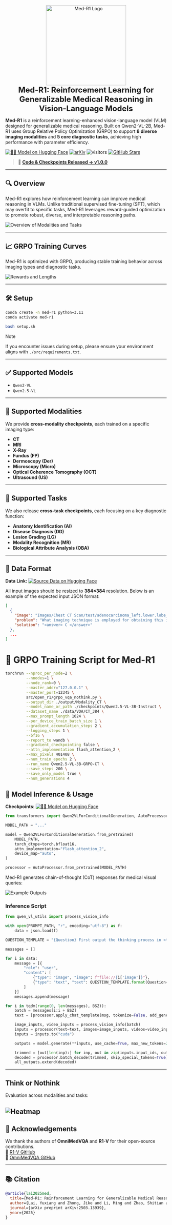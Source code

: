 
<p align="center">
  <img src="Images/Logo.png" alt="Med-R1 Logo" width="250"/><br>
  <b style="font-size:24px">Med-R1: Reinforcement Learning for Generalizable Medical Reasoning in Vision-Language Models</b>
</p>


**Med-R1** is a reinforcement learning-enhanced vision-language model (VLM) designed for generalizable medical reasoning. Built on Qwen2-VL-2B, Med-R1 uses Group Relative Policy Optimization (GRPO) to support **8 diverse imaging modalities** and **5 core diagnostic tasks**, achieving high performance with parameter efficiency.

[![🧑‍💻 Model on Hugging Face](https://img.shields.io/badge/HuggingFace-Med--R1-blue?logo=huggingface)](https://huggingface.co/yuxianglai117/Med-R1)
[![arXiv](https://img.shields.io/badge/arXiv-2503.13939-b31b1b.svg)](https://arxiv.org/abs/2503.13939)
![visitors](https://visitor-badge.laobi.icu/badge?page_id=Yuxiang-Lai117.Med-R1)
[![GitHub Stars](https://img.shields.io/github/stars/Yuxiang-Lai117/Med-R1.svg?style=social)](https://github.com/Yuxiang-Lai117/Med-R1/stargazers)


> 🚀 **[Code & Checkpoints Released → v1.0.0](https://github.com/Yuxiang-Lai117/Med-R1/releases/tag/v1.0.0)**

---

## 🔍 Overview

Med-R1 explores how reinforcement learning can improve medical reasoning in VLMs. Unlike traditional supervised fine-tuning (SFT), which may overfit to specific tasks, Med-R1 leverages reward-guided optimization to promote robust, diverse, and interpretable reasoning paths.

![Overview of Modalities and Tasks](Images/fig_data_distribution.png)

---

## 📈 GRPO Training Curves

Med-R1 is optimized with GRPO, producing stable training behavior across imaging types and diagnostic tasks.

![Rewards and Lengths](Images/fig_rewards_length.png)

---

## 🛠️ Setup

```bash
conda create -n med-r1 python=3.11 
conda activate med-r1

bash setup.sh
```

> [!NOTE] 
> If you encounter issues during setup, please ensure your environment aligns with `./src/requirements.txt`.

---

## ✅ Supported Models

- `Qwen2-VL`
- `Qwen2.5-VL`

---

## 🧠 Supported Modalities

We provide **cross-modality checkpoints**, each trained on a specific imaging type:

- **CT**
- **MRI**
- **X-Ray**
- **Fundus (FP)**
- **Dermoscopy (Der)**
- **Microscopy (Micro)**
- **Optical Coherence Tomography (OCT)**
- **Ultrasound (US)**

---

## 🧠 Supported Tasks

We also release **cross-task checkpoints**, each focusing on a key diagnostic function:

- **Anatomy Identification (AI)**
- **Disease Diagnosis (DD)**
- **Lesion Grading (LG)**
- **Modality Recognition (MR)**
- **Biological Attribute Analysis (OBA)**

---

## 📂 Data Format

**Data Link:** [![Source Data on Hugging Face](https://img.shields.io/badge/HuggingFace-OmniMedVQA-blue?logo=huggingface)](https://huggingface.co/datasets/foreverbeliever/OmniMedVQA)

All input images should be resized to **384×384** resolution. Below is an example of the expected input JSON format:

```json
[
  {
    "image": "Images/Chest CT Scan/test/adenocarcinoma_left.lower.lobe_T2_N0_M0_Ib/000139 (9).png",
    "problem": "What imaging technique is employed for obtaining this image? A)Mammogram, B)PET, C)CT, D)Fluoroscopy",
    "solution": "<answer> C </answer>"
  },
  ...
]
```

# 🚀 GRPO Training Script for Med-R1
```bash
torchrun --nproc_per_node=2 \
         --nnodes=1 \
         --node_rank=0 \
         --master_addr="127.0.0.1" \
         --master_port=12345 \
         src/open_r1/grpo_vqa_nothink.py \
         --output_dir ./output/Modality_CT \
         --model_name_or_path ./checkpoints/Qwen2.5-VL-3B-Instruct \
         --dataset_name ./data/VQA/CT_384 \
         --max_prompt_length 1024 \
         --per_device_train_batch_size 1 \
         --gradient_accumulation_steps 2 \
         --logging_steps 1 \
         --bf16 \
         --report_to wandb \
         --gradient_checkpointing false \
         --attn_implementation flash_attention_2 \
         --max_pixels 401408 \
         --num_train_epochs 2 \
         --run_name Qwen2.5-VL-3B-GRPO-CT \
         --save_steps 200 \
         --save_only_model true \
         --num_generations 4
```

## 🤖 Model Inference & Usage

**Checkpoints**: [![🧑‍💻 Model on Hugging Face](https://img.shields.io/badge/HuggingFace-Med--R1-blue?logo=huggingface)](https://huggingface.co/yuxianglai117/Med-R1)  

```python
from transformers import Qwen2VLForConditionalGeneration, AutoProcessor

MODEL_PATH = "..."

model = Qwen2VLForConditionalGeneration.from_pretrained(
    MODEL_PATH,
    torch_dtype=torch.bfloat16,
    attn_implementation="flash_attention_2",
    device_map="auto",
)

processor = AutoProcessor.from_pretrained(MODEL_PATH)
```

Med-R1 generates chain-of-thought (CoT) responses for medical visual queries:

![Example Outputs](Images/fig_output.png)

### Inference Script

```python
from qwen_vl_utils import process_vision_info

with open(PROMPT_PATH, "r", encoding="utf-8") as f:
    data = json.load(f)

QUESTION_TEMPLATE = "{Question} First output the thinking process in <think> </think> and final choice (A, B, C, D ...) in <answer> </answer> tags."

messages = []

for i in data:
    message = [{
        "role": "user",
        "content": [
            {"type": "image", "image": f"file://{i['image']}"},
            {"type": "text", "text": QUESTION_TEMPLATE.format(Question=i['problem'])}
        ]
    }]
    messages.append(message)

for i in tqdm(range(0, len(messages), BSZ)):
    batch = messages[i:i + BSZ]
    text = [processor.apply_chat_template(msg, tokenize=False, add_generation_prompt=True) for msg in batch]

    image_inputs, video_inputs = process_vision_info(batch)
    inputs = processor(text=text, images=image_inputs, videos=video_inputs, padding=True, return_tensors="pt")
    inputs = inputs.to("cuda")

    outputs = model.generate(**inputs, use_cache=True, max_new_tokens=256, do_sample=False)

    trimmed = [out[len(inp):] for inp, out in zip(inputs.input_ids, outputs)]
    decoded = processor.batch_decode(trimmed, skip_special_tokens=True)
    all_outputs.extend(decoded)
```

---

## Think or Nothink

Evaluation across modalities and tasks:

![Heatmap](Images/think_nothink.png)
---

## 🙏 Acknowledgements

We thank the authors of **OmniMedVQA** and **R1-V** for their open-source contributions.  
🔗 [R1-V GitHub](https://github.com/Deep-Agent/R1-V)  
🔗 [OmniMedVQA GitHub](https://github.com/OpenGVLab/Multi-Modality-Arena)

---

## 📚 Citation

```bibtex
@article{lai2025med,
  title={Med-R1: Reinforcement Learning for Generalizable Medical Reasoning in Vision-Language Models},
  author={Lai, Yuxiang and Zhong, Jike and Li, Ming and Zhao, Shitian and Yang, Xiaofeng},
  journal={arXiv preprint arXiv:2503.13939},
  year={2025}
}
```
